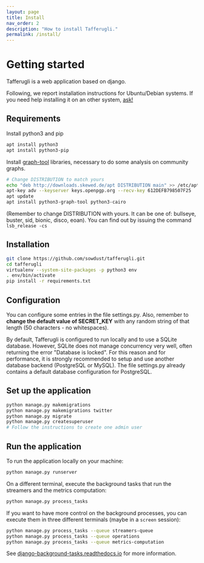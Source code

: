 ```yaml
---
layout: page
title: Install
nav_order: 2
description: "How to install Tafferugli."
permalink: /install/
---
```


# Getting started

Tafferugli is a web application based on django.

Following, we report installation instructions for Ubuntu/Debian systems. If you need help installing it on an other system, [ask!](/contact)

## Requirements 


Install python3 and pip

```bash
apt install python3
apt install python3-pip
```

Install [graph-tool](https://git.skewed.de/count0/graph-tool/-/wikis/installation-instructions) libraries, necessary to do some analysis on community graphs.

```bash
# Change DISTRIBUTION to match yours
echo "deb http://downloads.skewed.de/apt DISTRIBUTION main" >> /etc/apt/sources.list
apt-key adv --keyserver keys.openpgp.org --recv-key 612DEFB798507F25
apt update
apt install python3-graph-tool python3-cairo
```
(Remember to change DISTRIBUTION with yours. It can be one of: bullseye, buster, sid, bionic, disco, eoan). You can find out by issuing the command ```lsb_release -cs```



## Installation


```bash
git clone https://github.com/sowdust/tafferugli.git
cd tafferugli
virtualenv --system-site-packages -p python3 env
. env/bin/activate
pip install -r requirements.txt
```


## Configuration

You can configure some entries in the file settings.py. Also, remember to **change the default value of SECRET_KEY** with any random string of that length (50 characters - no whitespaces).

By default, Tafferugli is configured to run locally and to use a SQLite database. However, SQLite does not manage concurrency very well, often returning the error "Database is locked". 
For this reason and for performance, it is strongly recommended to setup and use another database backend (PostgreSQL or MySQL). The file settings.py already contains a default database configuration for PostgreSQL.


## Set up the application


```bash
python manage.py makemigrations
python manage.py makemigrations twitter
python manage.py migrate
python manage.py createsuperuser
# Follow the instructions to create one admin user
```


## Run the application


To run the application locally on your machine:

```bash
python manage.py runserver
```

On a different terminal, execute the background tasks that run the streamers and the metrics computation:


```bash
python manage.py process_tasks
```

If you want to have more control on the background processes, you can execute them in three different terminals (maybe in a ```screen``` session):

```bash
python manage.py process_tasks --queue streamers-queue
python manage.py process_tasks --queue operations
python manage.py process_tasks --queue metrics-computation

```

See [django-background-tasks.readthedocs.io](https://django-background-tasks.readthedocs.io/) for more information.
